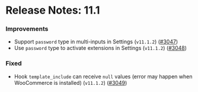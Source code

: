 # Release Notes: 11.1

### Improvements

- Support `password` type in multi-inputs in Settings (`v11.1.2`) ([#3047](https://github.com/GatoGraphQL/GatoGraphQL/pull/3047))
- Use `password` type to activate extensions in Settings (`v11.1.2`) ([#3048](https://github.com/GatoGraphQL/GatoGraphQL/pull/3048))

### Fixed

- Hook `template_include` can receive `null` values (error may happen when WooCommerce is installed) (`v11.1.2`) ([#3049](https://github.com/GatoGraphQL/GatoGraphQL/pull/3049))
